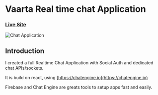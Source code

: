 # Vaarta Real time chat Application
### [Live Site](https://pedantic-hoover-4064f6.netlify.app/)


![Chat Application](https://i.ibb.co/GJwyy9m/Bv9-Js3-QLOLY-HD.jpg)

## Introduction

I created a full Realtime Chat Application with Social Auth and dedicated chat APIs/sockets.

It is build on react, using [https://chatengine.io](https://chatengine.io)

Firebase and Chat Engine are greats tools to setup apps fast and easily.

